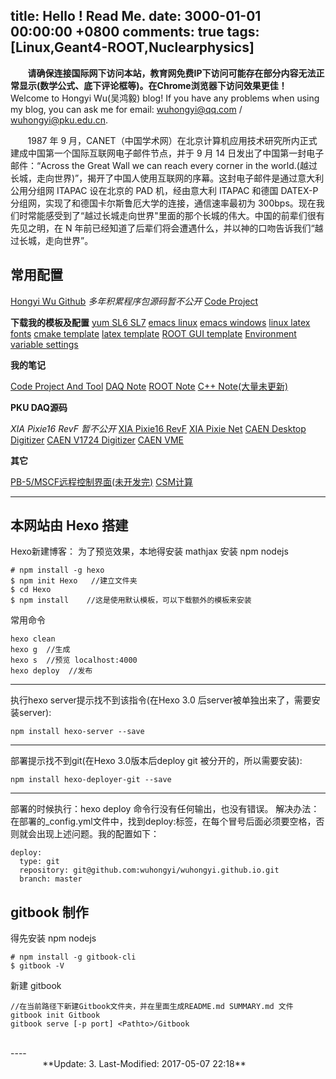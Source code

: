 title: Hello ! Read Me.
date: 3000-01-01 00:00:00 +0800
comments: true
tags: [Linux,Geant4-ROOT,Nuclearphysics]
---
&#160; &#160; &#160; &#160;**请确保连接国际网下访问本站，教育网免费IP下访问可能存在部分内容无法正常显示(数学公式、底下评论框等)。在Chrome浏览器下访问效果更佳！**  
Welcome to Hongyi Wu(吴鸿毅) blog! If you have any problems when using my blog, you can ask me for email: wuhongyi@qq.com / wuhongyi@pku.edu.cn.
<!--more-->

<!-- ## Tags -->

<!-- [Linux](/tags/Linux/index.html) -->
<!-- [Software](/tags/Software/index.html) -->
<!-- [Geant4-ROOT](/tags/Geant4-ROOT/index.html) -->
<!-- [Nuclearphysics](/tags/Nuclearphysics/index.html) -->


&#160; &#160; &#160; &#160;1987 年 9 月，CANET（中国学术网）在北京计算机应用技术研究所内正式建成中国第一个国际互联网电子邮件节点，并于 9 月 14 日发出了中国第一封电子邮件：“Across the Great Wall we can reach every corner in the world.(越过长城，走向世界)”，揭开了中国人使用互联网的序幕。这封电子邮件是通过意大利公用分组网 ITAPAC 设在北京的 PAD 机，经由意大利 ITAPAC 和德国 DATEX-P 分组网，实现了和德国卡尔斯鲁厄大学的连接，通信速率最初为 300bps。现在我们时常能感受到了“越过长城走向世界"里面的那个长城的伟大。中国的前辈们很有先见之明，在 N 年前已经知道了后辈们将会遭遇什么，并以神的口吻告诉我们“越过长城，走向世界”。

## 常用配置

[Hongyi Wu Github](https://github.com/wuhongyi)
*多年积累程序包源码暂不公开* [Code Project](https://github.com/wuhongyi/CodeProject)

**下载我的模板及配置**
[yum SL6 SL7](https://github.com/wuhongyi/ScientificLinuxYumSet)
[emacs linux](https://github.com/wuhongyi/EmacsSet)
[emacs windows](https://github.com/wuhongyi/EmacsSet)
[linux latex fonts](https://github.com/wuhongyi/fonts) 
[cmake template](https://github.com/wuhongyi/cmakeTemplate)
[latex template](https://github.com/wuhongyi/LatexTemplate)
[ROOT GUI template](https://github.com/wuhongyi/ROOTGUITemplate)
[Environment variable settings](https://github.com/wuhongyi/BasicConfiguration)

**我的笔记**

[Code Project And Tool](http://wuhongyi.cn/CodeProject/)
[DAQ Note](http://wuhongyi.cn/DAQNote/)
[ROOT Note](http://wuhongyi.cn/ROOTNote/)
[C++ Note(大量未更新)](http://wuhongyi.cn/CPlusPlusNote/)

**PKU DAQ源码**

*XIA Pixie16 RevF 暂不公开* [XIA Pixie16 RevF](https://github.com/wuhongyi/PKU_Pixie16RevF_V1)
[XIA Pixie Net]()
[CAEN Desktop Digitizer]()
[CAEN V1724 Digitizer](https://github.com/wuhongyi/CAENV1724Digitizer)
[CAEN VME](https://github.com/wuhongyi/VMEDAQ)

**其它**

[PB-5/MSCF远程控制界面(未开发完)](https://github.com/wuhongyi/SerialCommunications)
[CSM计算](https://github.com/wuhongyi/CSM)


----

## 本网站由 Hexo 搭建
Hexo新建博客：
为了预览效果，本地得安装 mathjax
安装 npm nodejs
~~~
# npm install -g hexo
$ npm init Hexo   //建立文件夹
$ cd Hexo
$ npm install    //这是使用默认模板，可以下载额外的模板来安装
~~~

常用命令
~~~
hexo clean
hexo g  //生成
hexo s  //预览 localhost:4000
hexo deploy  //发布
~~~

----
执行hexo server提示找不到该指令(在Hexo 3.0 后server被单独出来了，需要安装server):
~~~
npm install hexo-server --save
~~~

----
部署提示找不到git(在Hexo 3.0版本后deploy git 被分开的，所以需要安装):
~~~
npm install hexo-deployer-git --save
~~~

----
部署的时候执行：hexo deploy 命令行没有任何输出，也没有错误。 
解决办法： 
在部署的_config.yml文件中，找到deploy:标签，在每个冒号后面必须要空格，否则就会出现上述问题。我的配置如下：
~~~
deploy:
  type: git
  repository: git@github.com:wuhongyi/wuhongyi.github.io.git
  branch: master
~~~

## gitbook 制作
得先安装 npm nodejs
```
# npm install -g gitbook-cli
$ gitbook -V
```

新建 gitbook

```
//在当前路径下新建Gitbook文件夹，并在里面生成README.md SUMMARY.md 文件
gitbook init Gitbook
gitbook serve [-p port] <Pathto>/Gitbook
```


<br />
----
&#160; &#160; &#160; &#160; &#160; &#160; &#160; &#160; &#160; &#160; &#160; &#160; &#160; &#160; &#160; &#160; &#160; &#160; &#160; &#160; &#160; &#160; &#160; &#160; &#160; &#160; &#160; &#160; &#160; &#160; &#160; &#160; &#160; &#160; &#160; &#160; &#160; &#160; &#160; &#160; &#160; &#160; &#160; &#160; &#160; &#160; &#160; &#160; &#160; &#160; &#160; &#160; &#160; &#160; &#160; &#160; &#160; &#160; &#160; &#160; &#160; &#160; &#160; &#160; &#160; &#160; &#160;**Update: 3. Last-Modified: 2017-05-07 22:18**
